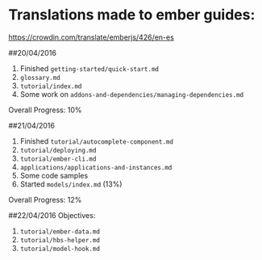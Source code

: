 # Translations made to ember guides:

https://crowdin.com/translate/emberjs/426/en-es

##20/04/2016
1. Finished `getting-started/quick-start.md`
2. `glossary.md`
3. `tutorial/index.md`
4. Some work on `addons-and-dependencies/managing-dependencies.md`

Overall Progress: 10%

##21/04/2016
1. Finished `tutorial/autocomplete-component.md`
2. `tutorial/deploying.md`
3. `tutorial/ember-cli.md`
4. `applications/applications-and-instances.md`
5. Some code samples
6. Started `models/index.md` (13%)

Overall Progress: 12%

##22/04/2016
Objectives:

1. `tutorial/ember-data.md`
2. `tutorial/hbs-helper.md`
3. `tutorial/model-hook.md`

